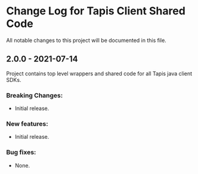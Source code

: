 # Change Log for Tapis Client Shared Code

All notable changes to this project will be documented in this file.

## 2.0.0 - 2021-07-14

Project contains top level wrappers and shared code for all Tapis java client SDKs.

### Breaking Changes:
- Initial release.

### New features:
 - Initial release.

### Bug fixes:
- None.
